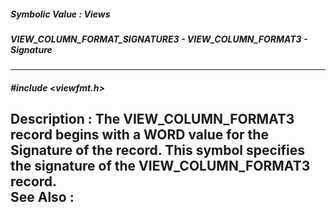 ##### Symbolic Value : Views
##### VIEW_COLUMN_FORMAT_SIGNATURE3 - VIEW_COLUMN_FORMAT3 - Signature
---
##### #include <viewfmt.h>
**Description :**
The VIEW_COLUMN_FORMAT3 record begins with a WORD value for the Signature of 
the record.  This symbol specifies the signature of the VIEW_COLUMN_FORMAT3 
record.  
**See Also :**
[](D:/md_files/.md)
---
